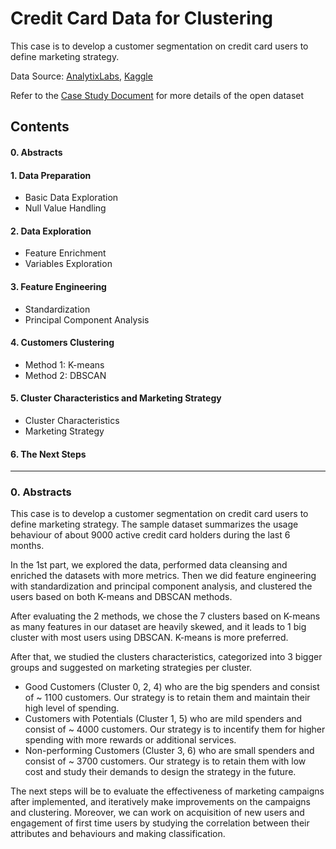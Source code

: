 # Credit Card Data for Clustering
This case is to develop a customer segmentation on credit card users to define marketing strategy.

Data Source: [AnalytixLabs](www.analytixlabs.co.in), [Kaggle](https://www.kaggle.com/kashyaprahul/credit-card-segmentation)

Refer to the [Case Study Document](https://github.com/tonyshumlh/credit_card_cluster_open/blob/master/data/datasets_49737_90340_CREDIT%20CARD%20-%20SEGMENTATION%20CASE%20STUDY.pdf) for more details of the open dataset

## Contents

#### 0. Abstracts
#### 1. Data Preparation
- Basic Data Exploration
- Null Value Handling

#### 2. Data Exploration
- Feature Enrichment
- Variables Exploration

#### 3. Feature Engineering
- Standardization
- Principal Component Analysis

#### 4. Customers Clustering
- Method 1: K-means
- Method 2: DBSCAN

#### 5. Cluster Characteristics and Marketing Strategy
- Cluster Characteristics
- Marketing Strategy

#### 6. The Next Steps

---
### 0. Abstracts
This case is to develop a customer segmentation on credit card users to define marketing strategy. The sample dataset summarizes the usage behaviour of about 9000 active credit card holders during the last 6 months.

In the 1st part, we explored the data, performed data cleansing and enriched the datasets with more metrics. Then we did feature engineering with standardization and principal component analysis, and clustered the users based on both K-means and DBSCAN methods.

After evaluating the 2 methods, we chose the 7 clusters based on K-means as many features in our dataset are heavily skewed, and it leads to 1 big cluster with most users using DBSCAN. K-means is more preferred.

After that, we studied the clusters characteristics, categorized into 3 bigger groups and suggested on marketing strategies per cluster.
- Good Customers (Cluster 0, 2, 4) who are the big spenders and consist of ~ 1100 customers. Our strategy is to retain them and maintain their high level of spending.
- Customers with Potentials (Cluster 1, 5) who are mild spenders and consist of ~ 4000 customers. Our strategy is to incentify them for higher spending with more rewards or additional services.
- Non-performing Customers (Cluster 3, 6) who are small spenders and consist of ~ 3700 customers. Our strategy is to retain them with low cost and study their demands to design the strategy in the future.

The next steps will be to evaluate the effectiveness of marketing campaigns after implemented, and iteratively make improvements on the campaigns and clustering. Moreover, we can work on acquisition of new users and engagement of first time users by studying the correlation between their attributes and behaviours and making classification.
